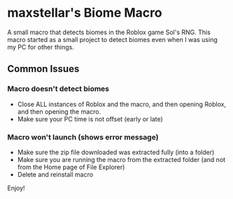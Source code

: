 # maxstellar's Biome Macro
A small macro that detects biomes in the Roblox game Sol's RNG.
This macro started as a small project to detect biomes even when I was using my PC for other things.

## Common Issues
### Macro doesn't detect biomes
- Close ALL instances of Roblox and the macro, and then opening Roblox, and then opening the macro.
- Make sure your PC time is not offset (early or late)

### Macro won't launch (shows error message)
- Make sure the zip file downloaded was extracted fully (into a folder)
- Make sure you are running the macro from the extracted folder (and not from the Home page of File Explorer)
- Delete and reinstall macro

Enjoy!
